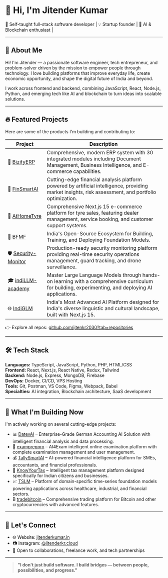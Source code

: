 

# 👋 Hi, I'm Jitender Kumar 

🚀 Self-taught full-stack software developer | 💡 Startup founder | 🌱 AI & Blockchain enthusiast | 

---

## 🧠 About Me

Hi! I'm Jitender — a passionate software engineer, tech entrepreneur, and problem-solver driven by the mission to empower people through technology. I love building platforms that improve everyday life, create economic opportunity, and shape the digital future of India and beyond.

I work across frontend and backend, combining JavaScript, React, Node.js, Python, and emerging tech like AI and blockchain to turn ideas into scalable solutions.

---

## 🔥 Featured Projects

Here are some of the products I'm building and contributing to:

| Project | Description |
|--------|-------------|
| 🏢 [BizifyERP](https://github.com/jitenkr2030/BizifyERP) | Comprehensive, modern ERP system with 30 integrated modules including Document Management, Business Intelligence, and E-commerce capabilities. |
| 🧠 [FinSmartAI](https://github.com/jitenkr2030/FinSmartAI) | Cutting-edge financial analysis platform powered by artificial intelligence, providing market insights, risk assessment, and portfolio optimization. |
| 🛞 [AtHomeTyre](https://github.com/jitenkr2030/AtHomeTyre) | Comprehensive Next.js 15 e-commerce platform for tyre sales, featuring dealer management, service booking, and customer support systems. |
| 🤖 [BFMF](https://github.com/jitenkr2030/BFMF) | India's Open-Source Ecosystem for Building, Training, and Deploying Foundation Models. |
| 🛡️ [Security-Monitor](https://github.com/jitenkr2030/Security-Monitor) | Production-ready security monitoring platform providing real-time security operations management, guard tracking, and drone surveillance. |
| 🎓 [indiLLM-academy](https://github.com/jitenkr2030/indiLLM-academy) | Master Large Language Models through hands-on learning with a comprehensive curriculum for building, experimenting, and deploying AI applications. |
| 🌐 [IndiGLM](https://github.com/jitenkr2030/IndiGLM) | India's Most Advanced AI Platform designed for India's diverse linguistic and cultural landscape, built with Next.js 15. |

👉 Explore all repos: [github.com/jitenkr2030?tab=repositories](https://github.com/jitenkr2030?tab=repositories)

---

## 🛠️ Tech Stack

**Languages:** TypeScript, JavaScript, Python, PHP, HTML/CSS  
**Frontend:** React, Next.js, React Native, Redux, Tailwind  
**Backend:** Node.js, Express, MongoDB, Firebase  
**DevOps:** Docker, CI/CD, VPS Hosting  
**Tools:** Git, Postman, VS Code, Figma, Webpack, Babel  
**Specialties:** AI integration, Blockchain architecture, SaaS development

---

## 🎯 What I'm Building Now

I'm actively working on several cutting-edge projects:

- 📊 [DatevAI](https://github.com/jitenkr2030) – Enterprise-Grade German Accounting AI Solution with intelligent financial analysis and data processing.
- 📝 [exampreppro](https://github.com/jitenkr2030) – AI4Exam intelligent online examination platform with complete examination management and user management.
- 💰 [TallySmartAI](https://github.com/jitenkr2030) – AI-powered financial intelligence platform for SMEs, accountants, and financial professionals.
- 💸 [KnowYourTax](https://github.com/jitenkr2030) – Intelligent tax management platform designed specifically for Indian citizens and businesses.
- 📈 [TSLM](https://github.com/jitenkr2030) – Platform of domain-specific time-series foundation models powering applications across healthcare, industrial, and financial sectors.
- ₿ [tradebitcoin](https://github.com/jitenkr2030) – Comprehensive trading platform for Bitcoin and other cryptocurrencies with advanced features.

---

## 🤝 Let's Connect

- 🌐 Website: [jitenderkumar.in](https://jitenderkumar.in)
- 📷 Instagram: [@jitenderkr.cloud](https://www.instagram.com/jitenderkr.cloud)
- 💬 Open to collaborations, freelance work, and tech partnerships

---

> **"I don't just build software. I build bridges — between people, possibilities, and progress."**
